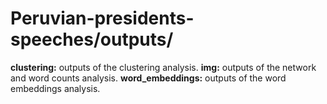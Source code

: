 # Peruvian-presidents-speeches/outputs/

**clustering:** outputs of the clustering analysis.
**img:** outputs of the network and word counts analysis.
**word_embeddings:** outputs of the word embeddings analysis.